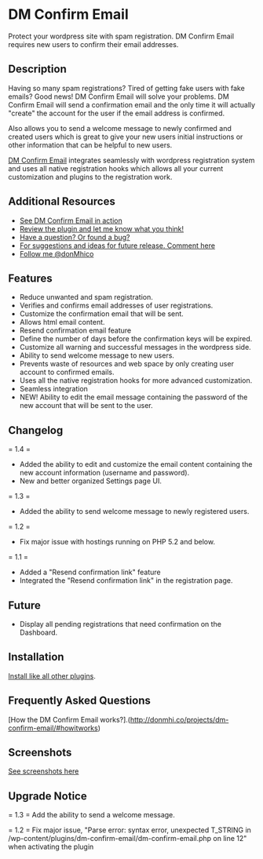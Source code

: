 DM Confirm Email
================

Protect your wordpress site with spam registration. DM Confirm Email requires new users to confirm their email addresses.

Description
-----------

Having so many spam registrations? Tired of getting fake users with fake emails? Good news! DM Confirm Email will solve your problems.
DM Confirm Email will send a confirmation email and the only time it will actually "create" the account for the user if the email address is confirmed.

Also allows you to send a welcome message to newly confirmed and created users which is great to give your new users initial instructions or other information that can be helpful to new users.

[DM Confirm Email](http://donmhi.co/projects/dm-confirm-email) integrates seamlessly with wordpress registration system and uses all native registration hooks which allows all your current customization and plugins to the registration work.

Additional Resources
--------------------
* [See DM Confirm Email in action](http://donmhi.co/projects/dm-confirm-email/#demo)
* [Review the plugin and let me know what you think!](http://wordpress.org/support/view/plugin-reviews/dm-confirm-email)
* [Have a question? Or found a bug?](http://wordpress.org/support/plugin/dm-confirm-email)
* [For suggestions and ideas for future release. Comment here](http://donmhi.co/projects/dm-confirm-email)
* [Follow me @donMhico](https://twitter.com/donmhico)

Features
--------
* Reduce unwanted and spam registration.
* Verifies and confirms email addresses of user registrations.
* Customize the confirmation email that will be sent.
* Allows html email content.
* Resend confirmation email feature
* Define the number of days before the confirmation keys will be expired.
* Customize all warning and successful messages in the wordpress side.
* Ability to send welcome message to new users.
* Prevents waste of resources and web space by only creating user account to confirmed emails.
* Uses all the native registration hooks for more advanced customization.
* Seamless integration
* NEW! Ability to edit the email message containing the password of the new account that will be sent to the user.

Changelog
---------
= 1.4 =
* Added the ability to edit and customize the email content containing the new account information (username and password).
* New and better organized Settings page UI.

= 1.3 =
* Added the ability to send welcome message to newly registered users.

= 1.2 =
* Fix major issue with hostings running on PHP 5.2 and below.

= 1.1 =
* Added a "Resend confirmation link" feature
* Integrated the "Resend confirmation link" in the registration page.

Future
------
* Display all pending registrations that need confirmation on the Dashboard.

Installation
------------
[Install like all other plugins](http://codex.wordpress.org/Managing_Plugins#Automatic_Plugin_Installation).

Frequently Asked Questions
--------------------------
[How the DM Confirm Email works?].(http://donmhi.co/projects/dm-confirm-email/#howitworks)

Screenshots
-----------
[See screenshots here](http://wordpress.org/plugins/dm-confirm-email/screenshots/)

Upgrade Notice
--------------
= 1.3 =
Add the ability to send a welcome message.

= 1.2 =
Fix major issue, "Parse error: syntax error, unexpected T_STRING in /wp-content/plugins/dm-confirm-email/dm-confirm-email.php on line 12" when activating the plugin